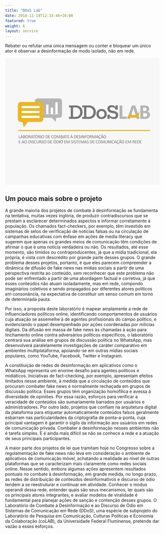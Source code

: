 ```yaml
---
title: "DDoS Lab"
date: 2018-11-18T12:33:46+10:00
featured: true
weight: 6
layout: service
---
```


Rebater ou refutar uma única mensagem ou conter e bloquear um único ator é observar a desinformação de modo isolado, não em rede.

![DDoS Lab](/images/services/ddoslab.jpeg)

## Um pouco mais sobre o projeto

A grande maioria dos projetos de combate à desinformação se fundamenta na tentativa, muitas vezes inglória, de produzir contradiscursos que se prestam a esclarecer determinados aspectos e informar corretamente à população. Os chamados fact-checkers, por exemplo, têm investido em sistemas de selos de verificação de notícias falsas ou na circulação de campanhas educativas com ênfase em ações de media literacy que sugerem que apenas os grandes meios de comunicação têm condições de afirmar o que é uma notícia verdadeira ou não. Os resultados, até esse momento, são tímidos ou contraproducentes, já que a mídia tradicional, ela própria, é vista com descrédito por grande parte desses grupos. O grande problema desses projetos, portanto, é que eles parecem compreender a dinâmica de difusão de fake news nas mídias sociais a partir de uma perspectiva restrita ao conteúdo, sem reconhecer que este problema não pode ser enfrentado a partir de uma abordagem factual e corretiva, já que esses conteúdos não atuam isoladamente, mas em rede, compondo imaginários coletivos e sendo propagados por diferentes atores políticos em consonância, na expectativa de constituir um senso comum em torno de determinada pauta.

Por isso, a proposta deste laboratório é mapear amplamente a rede de influenciadores políticos online, identificando comportamentos de usuários cuja atuação se assemelhe à de agentes profissionais do campo político, e evidenciando o papel desempenhado por ações coordenadas por milícias digitais. Da difusão em massa de fake news às chamadas à ação para linchamento online contra adversários políticos específicos, o laboratório centrará sua análise em grupos de discussão política no WhatsApp, mas desenvolverá paralelamente investigações de caráter comparativo em ambientes multiplataforma, apoiando-se em outras mídias sociais populares, como YouTube, Facebook, Twitter e Instagram.

A constituição de redes de desinformação em aplicativos como o WhatsApp representa um enorme desafio para agentes políticos e midiáticos. Iniciativas de fact-checking, por exemplo, apresentam efeitos limitados nesse ambiente, à medida que a circulação de conteúdos que procuram combater fake news é normalmente rechaçada em grupos de discussão política. Esses grupos têm organização homofílica e avessa à diversidade de opiniões. Por essa razão, esforços para verificar a veracidade de conteúdos são sumariamente barrados por usuários e administradores. Por outro lado, projetos que confiam na arquitetura digital da plataforma para etiquetar automaticamente conteúdos falsos geralmente esbarram nas particularidades da criptografia de ponta-a-ponta, cuja principal vantagem é garantir o sigilo da informação aos usuários em redes de comunicação privada. Combater a desinformação nesses ambientes não é tarefa simples. E é ainda mais difícil se não se conhece a rede e a atuação de seus principais participantes.

A maior parte dos projetos de lei que tramitam hoje no Congresso sobre a regulamentação de fake news não leva em consideração o ambiente de aplicativos de comunicação móvel, achatando a realidade ao nível de outras plataformas que se caracterizam mais claramente como redes sociais online. Nesse sentido, embora algumas ações apresentem resultados pontuais no combate à desinformação, em grande medida, no longo prazo, as redes de distribuição de conteúdos desinformativos e discurso de ódio tendem a se reestruturar e continuar em atividade. Conhecer o modus operandi dessa rede, entender quais são seus mecanismos, ler quais são os principais atores integrantes, e avaliar modelos de viralidade é fundamental para planejar ações de sanção e contenção desses grupos. O Laboratório de Combate à Desinformação e ao Discurso de Ódio em Sistemas de Comunicação em Rede (DDoS), uma espécie de subprojeto do Laboratório de Pesquisa em Comunicação, Culturas Políticas e Economia da Colaboração (coLAB), da Universidade Federal Fluminense, pretende dar vazão a esses esforços.
